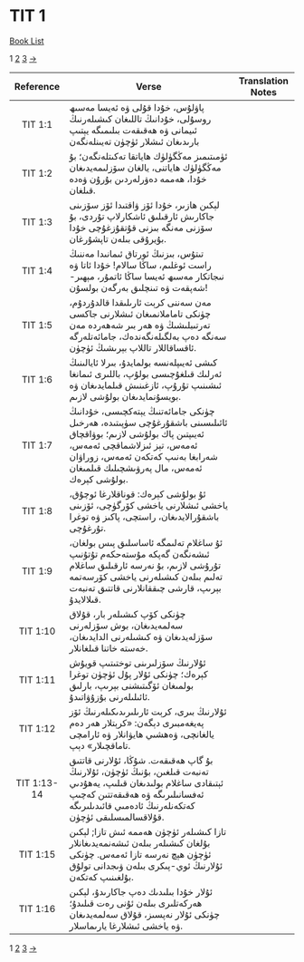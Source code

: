 # TIT 1
[Book List](../README.md)

1 [2](./chapter_2.md) [3](./chapter_3.md) [->](./chapter_2.md)

| Reference | Verse | Translation Notes |
|:---------:|-------|-------------------|
|TIT 1:1|پاۋلۇس، خۇدا قۇلى ۋە ئەيسا مەسىھ روسۇلى، خۇدانىڭ تاللىغان كىشىلەرنىڭ ئىيمانى ۋە ھەقىقەت بىلىمىگە يېتىپ بارىدىغان ئىشلار ئۈچۈن تەيىنلەنگەن||
|TIT 1:2|ئۈمىتىمىز مەڭگۈلۈك ھاياتقا تەكىتلەنگەن؛ بۇ مەڭگۈلۈك ھاياتنى، يالغان سۆزلىمەيدىغان خۇدا، ھەممە دەۋرلەردىن بۇرۇن ۋەدە قىلغان.||
|TIT 1:3|لېكىن ھازىر، خۇدا ئۆز ۋاقتىدا ئۆز سۆزىنى جاكارىش ئارقىلىق ئاشكارلاپ تۇردى، بۇ سۆزنى مەنگە بىزنى قۇتقۇزغۇچى خۇدا بۇيرۇقى بىلەن تاپشۇرغان.||
|TIT 1:4|تىتۇس، بىزنىڭ ئورتاق ئىمانىدا مەننىڭ راست ئوغلىم، ساڭا سالام! خۇدا ئاتا ۋە نىجاتكار مەسىھ ئەيسا ساڭا ئاتمۇر، مېھىر-شەپقەت ۋە تىنچلىق بەرگەن بولسۇن!||
|TIT 1:5|مەن سەننى كرېت ئارىلىقدا قالدۇردۇم، چۈنكى تاماملانمىغان ئىشلارنى جاكسى تەرتىبلىشىڭ ۋە ھەر بىر شەھەردە مەن سەنگە دەپ بەلگىلەنگەندەك، جامائەتلەرگە ئاقساقاللار تاللاپ بېرىشىڭ ئۈچۈن.||
|TIT 1:6|كىشى ئەيىپلەنسە بولمايدۇ، بىرلا ئايالىنىڭ ئەرلىك قىلغۇچىسى بولۇپ، باللىرى ئىمانغا ئىشىنىپ تۇرۇپ، ئازغىنىش قىلمايدىغان ۋە بويسۇنمايدىغان بولۇشى لازىم.||
|TIT 1:7|چۈنكى جامائەتنىڭ يېتەكچىسى، خۇدانىڭ ئائىلىسىنى باشقۇرغۇچى سۈپىتىدە، ھەرخىل ئەيىپتىن پاك بولۇشى لازىم؛ بوۋاقچاق ئەمەس، تېز ئىزلاشماقچى ئەمەس، شەرابغا بەنىپ كەتكەن ئەمەس، زوراۋان ئەمەس، مال پەرۋىشچىلىك قىلمىغان بولۇشى كېرەك.||
|TIT 1:8|ئۇ بولۇشى كېرەك: قوناقلارغا ئوچۇق، ياخشى ئىشلارنى ياخشى كۆرگۈچى، ئۆزىنى باشقۇرالايدىغان، راستچى، پاكىز ۋە توغرا تۇرغۇچى.||
|TIT 1:9|ئۇ ساغلام تەلىمگە ئاساسلىق پىس بولغان، ئىشەنگەن گەپكە مۇستەحكەم تۇتۇنىپ تۇرۇشى لازىم، بۇ نەرسە ئارقىلىق ساغلام تەلىم بىلەن كىشىلەرنى ياخشى كۆرسەتمە بېرىپ، قارشى چىققانلارنى قاتتىق تەنبەت قىلالايدۇ.||
|TIT 1:10|چۈنكى كۆپ كىشىلەر بار، قۇلاق سەلمەيدىغان، بوش سۆزلەرنى سۆزلەيدىغان ۋە كىشىلەرنى الدايدىغان، خەستە خاتنا قىلغانلار.||
|TIT 1:11|ئۇلارنىڭ سۆزلىرىنى توختىتىپ قويۇش كېرەك؛ چۈنكى ئۇلار پۇل ئۈچۈن توغرا بولمىغان ئۆگىتىشنى بېرىپ، بارلىق ئائىلىلەرنى بۇزۇۋاتىدۇ.||
|TIT 1:12|ئۇلارنىڭ بىرى، كرېت ئارىلىرىدىكىلەرنىڭ ئۆز پەيغەمبىرى دېگەن: «كرېتلار ھەر دەم يالغانچى، ۋەھشىي ھايۋانلار ۋە ئارامچى تاماقچىلار» دېپ.||
|TIT 1:13-14|بۇ گاپ ھەقىقەت. شۇڭا، ئۇلارنى قاتتىق تەنبەت قىلغىن، بۇنىڭ ئۈچۈن، ئۇلارنىڭ ئېتىقادى ساغلام بولىدىغان قىلىپ، يەھۇدىي ئەفسانىلىرىگە ۋە ھەقىقەتتىن كەچىپ كەتكەنلەرنىڭ ئادەمىي قائىدىلىرىگە قۇلاقسالمىسلىقى ئۈچۈن.||
|TIT 1:15|تازا كىشىلەر ئۈچۈن ھەممە ئىش تازا; لېكىن بۇلغان كىشىلەر بىلەن ئىشەنمەيدىغانلار ئۈچۈن ھېچ نەرسە تازا ئەمەس. چۈنكى ئۇلارنىڭ ئوي-پىكرى بىلەن ۋىجدانى تولۇق بۇلغىنىپ كەتكەن.||
|TIT 1:16|ئۇلار خۇدا بىلىدىك دەپ جاكارىدۇ، لېكىن ھەركەتلىرى بىلەن ئۇنى رەت قىلىدۇ؛ چۈنكى ئۇلار نەپسىز، قۇلاق سەلمەيدىغان ۋە ياخشى ئىشلارغا يارىماسلار.||


1 [2](./chapter_2.md) [3](./chapter_3.md) [->](./chapter_2.md)